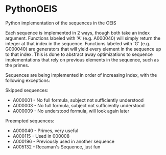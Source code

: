 # PythonOEIS
Python implementation of the sequences in the OEIS

Each sequence is implemented in 2 ways, though both take an index argument. Functions labeled with 'A' (e.g. A000040) will simply return the integer at that index in the sequence. Functions labeled with 'G' (e.g. G000040) are generators that will yield every element in the sequence up to that index. This is done to abstract away optimizations to sequence implementations that rely on previous elements in the sequence, such as the primes.

Sequences are being implemented in order of increasing index, with the following exceptions:

Skipped sequences:
 * A000001 - No full formula, subject not sufficiently understood
 * A000003 - No full formula, subject not sufficiently understood
 * A000009 - No understood formula, will look again later
 
Preempted sequences: 
 * A000040 - Primes, very useful
 * A000115 - Used in 000008
 * A000196 - Previously used in another sequence
 * A005132 - Recaman's Sequence, just fun
